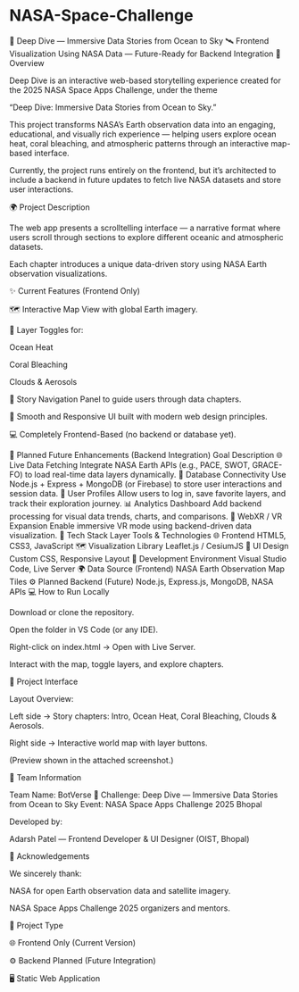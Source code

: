 # NASA-Space-Challenge
🌊 Deep Dive — Immersive Data Stories from Ocean to Sky
🛰️ Frontend Visualization Using NASA Data — Future-Ready for Backend Integration
🧭 Overview

Deep Dive is an interactive web-based storytelling experience created for the 2025 NASA Space Apps Challenge, under the theme

“Deep Dive: Immersive Data Stories from Ocean to Sky.”

This project transforms NASA’s Earth observation data into an engaging, educational, and visually rich experience — helping users explore ocean heat, coral bleaching, and atmospheric patterns through an interactive map-based interface.

Currently, the project runs entirely on the frontend, but it’s architected to include a backend in future updates to fetch live NASA datasets and store user interactions.

🌍 Project Description

The web app presents a scrolltelling interface — a narrative format where users scroll through sections to explore different oceanic and atmospheric datasets.

Each chapter introduces a unique data-driven story using NASA Earth observation visualizations.

✨ Current Features (Frontend Only)

🗺️ Interactive Map View with global Earth imagery.

🔘 Layer Toggles for:

Ocean Heat

Coral Bleaching

Clouds & Aerosols

📖 Story Navigation Panel to guide users through data chapters.

🧭 Smooth and Responsive UI built with modern web design principles.

💻 Completely Frontend-Based (no backend or database yet).

🔮 Planned Future Enhancements (Backend Integration)
Goal	Description
🌐 Live Data Fetching	Integrate NASA Earth APIs (e.g., PACE, SWOT, GRACE-FO) to load real-time data layers dynamically.
💾 Database Connectivity	Use Node.js + Express + MongoDB (or Firebase) to store user interactions and session data.
🧠 User Profiles	Allow users to log in, save favorite layers, and track their exploration journey.
📊 Analytics Dashboard	Add backend processing for visual data trends, charts, and comparisons.
🥽 WebXR / VR Expansion	Enable immersive VR mode using backend-driven data visualization.
🧰 Tech Stack
Layer	Tools & Technologies
🌐 Frontend	HTML5, CSS3, JavaScript
🗺️ Visualization Library	Leaflet.js / CesiumJS
🎨 UI Design	Custom CSS, Responsive Layout
🧭 Development Environment	Visual Studio Code, Live Server
🌍 Data Source (Frontend)	NASA Earth Observation Map Tiles
⚙️ Planned Backend (Future)	Node.js, Express.js, MongoDB, NASA APIs
💻 How to Run Locally

Download or clone the repository.

Open the folder in VS Code (or any IDE).

Right-click on index.html → Open with Live Server.

Interact with the map, toggle layers, and explore chapters.

📸 Project Interface

Layout Overview:

Left side → Story chapters: Intro, Ocean Heat, Coral Bleaching, Clouds & Aerosols.

Right side → Interactive world map with layer buttons.

(Preview shown in the attached screenshot.)

👥 Team Information

Team Name: BotVerse 🌊
Challenge: Deep Dive — Immersive Data Stories from Ocean to Sky
Event: NASA Space Apps Challenge 2025 Bhopal

Developed by:

Adarsh Patel — Frontend Developer & UI Designer (OIST, Bhopal)

📜 Acknowledgements

We sincerely thank:

NASA for open Earth observation data and satellite imagery.

NASA Space Apps Challenge 2025 organizers and mentors.

🧾 Project Type

🌐 Frontend Only (Current Version)

⚙️ Backend Planned (Future Integration)

🖥️ Static Web Application
